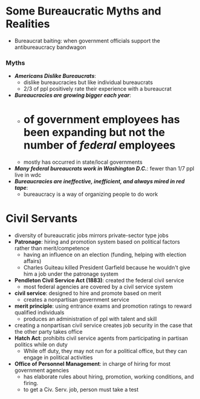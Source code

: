 # Some Bureaucratic Myths and Realities
- Bureaucrat baiting: when government officials support the antibureaucracy bandwagon

### Myths
- **_Americans Dislike Bureaucrats_**: 
	- dislike bureaucracies but like individual bureaucrats
	- 2/3 of ppl positively rate their experience with a bureaucrat
- **_Bureaucracies are growing bigger each year_**: 
	- # of government employees has been expanding but not the number of _federal_ employees
	- mostly has occurred in state/local governments
- **_Many federal bureaucrats work in Washington D.C._**: fewer than 1/7 ppl live in wdc
- **_Bureaucracies are ineffective, inefficient, and always mired in red tape_**: 
	- bureaucracy is a way of organizing people to do work

# Civil Servants
- diversity of bureaucratic jobs mirrors private-sector type jobs
- **Patronage**: hiring and promotion system based on political factors rather than merit/competence
	- having an influence on an election (funding, helping with election affairs)
	- Charles Guiteau killed President Garfield because he wouldn't give him a job under the patronage system
- **Pendleton Civil Service Act (1883)**: created the federal civil service
	- most federal agencies are covered by a civil service system
- **civil service**: designed to hire and promote based on merit 
	- creates a nonpartisan government service
- **merit principle**: using entrance exams and promotion ratings to reward qualified individuals
	- produces an administration of ppl with talent and skill
- creating a nonpartisan civil service creates job security in the case that the other party takes office
- **Hatch Act**: prohibits civil service agents from participating in partisan politics while on duty
	- While off duty, they may not run for a political office, but they can engage in political activities
- **Office of Personnel Management**: in charge of hiring for most government agencies
	- has elaborate rules about hiring, promotion, working conditions, and firing.
	- to get a Civ. Serv. job, person must take a test

